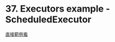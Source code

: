 # 37. Executors example - ScheduledExecutor

[直接範例看](/sourcecode/src/main/java/_37/ScheduledThreadPool.java)

